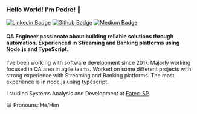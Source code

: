 ### Hello World! I'm Pedro! 👋

[![Linkedin Badge](https://img.shields.io/badge/LinkedIn-0077B5?style=for-the-badge&logo=linkedin&logoColor=white&link=https://www.linkedin.com/in/pedro-scattaregi/?locale=en_US)](https://www.linkedin.com/in/pedro-scattaregi/?locale=en_US)
[![Github Badge](https://img.shields.io/badge/GitHub-100000?style=for-the-badge&logo=github&logoColor=white&link=https://github.com/pedroscattaregi)](https://github.com/pedroscattaregi)
[![Medium Badge](https://img.shields.io/badge/Medium-12100E?style=for-the-badge&logo=medium&logoColor=white&link=https://medium.com/@pedro.scattaregi)](https://medium.com/@pedro.scattaregi)

#### QA Engineer passionate about building reliable solutions through automation. Experienced in Streaming and Banking platforms using Node.js and TypeScript.

I've been working with software development since 2017. Majorly working focused in QA area in agile teams. Worked on some different projects with strong experience with Streaming and Banking platforms. The most experience is in node.js using typescript.

I studied Systems Analysis and Development at [Fatec-SP](http://www.fatecsp.br/).

😄 Pronouns: He/Him
